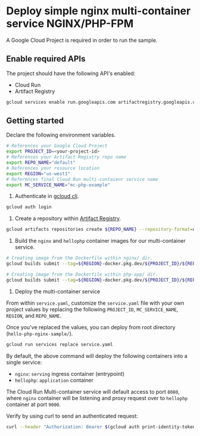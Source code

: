 # Deploy simple nginx multi-container service NGINX/PHP-FPM

A Google Cloud Project is required in order to run the sample. 

## Enable required APIs

The project should have the following API's enabled:

* Cloud Run
* Artifact Registry

```bash
gcloud services enable run.googleapis.com artifactregistry.googleapis.com
```

## Getting started

Declare the following environment variables.
```bash
# References your Google Cloud Project
export PROJECT_ID=<your-project-id>
# References your Artifact Registry repo name
export REPO_NAME="default"
# References your resource location
export REGION="us-west1"
# References final Cloud Run multi-contaienr service name
export MC_SERVICE_NAME="mc-php-example"
```

1. Authenticate in [gcloud cli](https://cloud.google.com/sdk/gcloud).

```bash
gcloud auth login
```

1. Create a repository within [Artifact Registry](https://cloud.google.com/artifact-registry).

```bash
gcloud artifacts repositories create ${REPO_NAME} --repository-format=docker
```

1. Build the `nginx` and `hellophp` container images for our multi-container service.

```bash
# Creating image from the Dockerfile within nginx/ dir.
gcloud builds submit --tag=${REGION}-docker.pkg.dev/${PROJECT_ID}/${REPO_NAME}/nginx ./nginx

# Creating image from the Dockerfile within php-app/ dir.
gcloud builds submit --tag=${REGION}-docker.pkg.dev/${PROJECT_ID}/${REPO_NAME}/php ./php-app
```

1. Deploy the multi-container service

From within `service.yaml`, customize the `service.yaml` file with your own project values by replacing
the following `PROJECT_ID`, `MC_SERVICE_NAME`, `REGION`, and `REPO_NAME`.

Once you've replaced the values, you can deploy from root directory (`hello-php-nginx-sample/`).

```sh
gcloud run services replace service.yaml
```

By default, the above command will deploy the following containers into a single service:

* `nginx`: `serving` ingress container (entrypoint)
* `hellophp`: `application` container

The Cloud Run Multi-container service will default access to port `8080`,
where `nginx` container will be listening and proxy request over to `hellophp` container at port `9000`.

Verify by using curl to send an authenticated request:

```bash
curl --header "Authorization: Bearer $(gcloud auth print-identity-token)" <cloud-run-mc-service-url>
```
